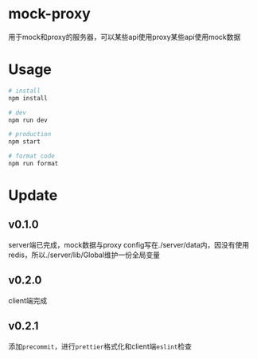 # mock-proxy
用于mock和proxy的服务器，可以某些api使用proxy某些api使用mock数据

# Usage
```bash
# install
npm install

# dev
npm run dev

# production
npm start

# format code
npm run format
```

# Update
## v0.1.0
server端已完成，mock数据与proxy config写在./server/data内，因没有使用redis，所以./server/lib/Global维护一份全局变量

## v0.2.0
client端完成

## v0.2.1
添加`precommit`，进行`prettier`格式化和client端`eslint`检查
